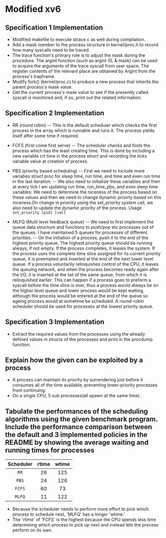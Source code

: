 # Modified xv6

## Specification 1 Implementation

- Modified makefile to execute strace.c as well during compilation.
- Add a mask member to the process structure in kernel/proc.h to record how many syscalls need to be traced.
- The trace function's primary role is to adjust the mask during the procedure. The argint function (such as argint (0, & mask) can be used to acquire the arguments of the trace syscall from user space. The register contents of the relevant place are obtained by Argint from the process's trapframe.
- Modify fork() (kernel/proc.c) to produce a new process that inherits the parent process's mask value.
- Get the current process's mask value to see if the presently called syscall is monitored and, if so, print out the related information.

## Specification 2 Implementation

- RR (round robin)
-- This is the default scheduler which checks the first process in the array which is runnable and runs it. The process yields itself after some time if required.

- FCFS (first come first serve)
-- The scheduler checks and finds the process which has the least creating time. This is done by including a new variable crt time in the process struct and recording the ticks variable value at creation of process.

- PBS (priority based scheduling)
-- First we need to include more variabes struct proc for sleep time, run time, end time and even run time in the last iteration.
-- We also need to initialize these variables and then at every tick I am updating run time, run_time_pbs, and even sleep time variables. We need to determine the niceness of the process based on these values and then we need to change dynamic prioirty based on this niceness.On change in prioriity using the set_priority system call, we also need to update the dynamic priority of the process.  Usage `set_priority [pid] [val]`

- MLFQ (Multi level feedback queue)
-- We need to first implement the queue data structure and functions to push/pop etc processes out of the queues. I have maintained 5 queues for processes of different priorities.
-- On the initiation of a process, push it to the end of the highest priority queue. The highest priority queue should be running always, if not empty. If the process completes, it leaves the system. If the process uses the complete time slice assigned for its current priority queue, it is preempted and inserted at the end of the next lower level queue.  If a process voluntarily relinquishes control of the CPU, it leaves the queuing network, and when the process becomes ready again after the I/O, it is inserted at the tail of the same queue, from which it is relinquished earlier. This can happen if a process goes to preform a syscall before the time slice is over, thus a process would always be on the higher level queue and lower process would be kept waiting, although the process would be entered at the end of the queue so ageing process would at sometime be scheduled. A round-robin scheduler should be used for processes at the lowest priority queue.

## Specification 3 Implementation

- Extract the required values from the processes using the already defined values in structs of the processes and print in the procdump function.

## Explain how the given can be exploited by a process

- A process can maintain its priority by surrendering just before it consumes all of the time available, preventing lower-priority processes from continuing.
- On a single CPU, 5 sub processes(all spawn at the same time).

## Tabulate the performances of the scheduling algorithms using the given benchmark program. Include the performance comparison between the default and 3 implemented policies in the README by showing the average waiting and running times for processes

| Scheduler | rtime | wtime |
| :-------: | :---: | :---: |
|   `RR`    |  26   |  125  |
|   `PBS`   |  24   |  126  |
|  `FCFS`   |  60   |  73   |
|  `MLFQ`   |  11   |  122  |

- Because the scheduler needs to perform more effort to pick which process to schedule next, 'MLFQ' has a longer 'wtime.'
- The 'rtime' of 'FCFS' is the highest because the CPU spends less time determining which process to pick up next and instead lets the process perform on its own.

